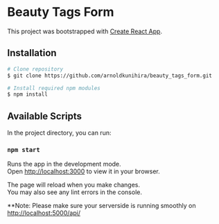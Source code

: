 # Beauty Tags Form

This project was bootstrapped with [Create React App](https://github.com/facebook/create-react-app).

## Installation

```bash
# Clone repository
$ git clone https://github.com/arnoldkunihira/beauty_tags_form.git

# Install required npm modules
$ npm install

```

## Available Scripts

In the project directory, you can run:

### `npm start`

Runs the app in the development mode.\
Open [http://localhost:3000](http://localhost:3000) to view it in your browser.

The page will reload when you make changes.\
You may also see any lint errors in the console.

**Note: Please make sure your serverside is running smoothly on [http://localhost:5000/api/](http://localhost:5000/api/)
